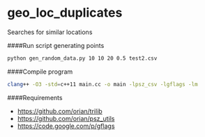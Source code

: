 geo_loc_duplicates
==================

Searches for similar locations

####Run script generating points
```bash
python gen_random_data.py 10 10 20 0.5 test2.csv
```

####Compile program
```bash
clang++ -O3 -std=c++11 main.cc -o main -lpsz_csv -lgflags -lm
```

####Requirements
 * https://github.com/orian/trilib
 * https://github.com/orian/psz_utils
 * https://code.google.com/p/gflags
